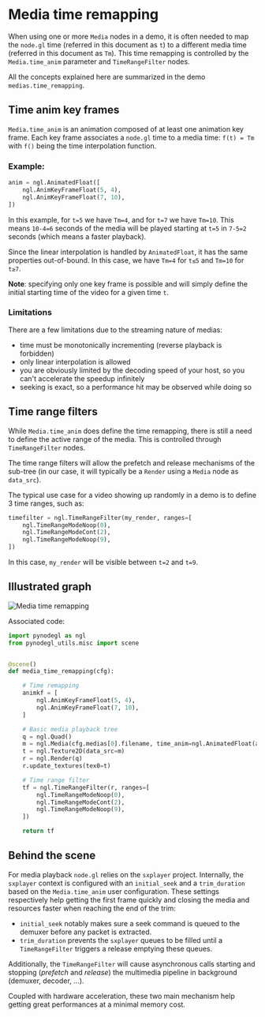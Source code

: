 Media time remapping
====================

When using one or more `Media` nodes in a demo, it is often needed to map the
`node.gl` time (referred in this document as `t`) to a different media time
(referred in this document as `Tm`). This time remapping is controlled by the
`Media.time_anim` parameter and `TimeRangeFilter` nodes.

All the concepts explained here are summarized in the demo
`medias.time_remapping`.

## Time anim key frames

`Media.time_anim` is an animation composed of at least one animation key frame.
Each key frame associates a `node.gl` time to a media time: `f(t) = Tm` with
`f()` being the time interpolation function.

### Example:

```python
anim = ngl.AnimatedFloat([
    ngl.AnimKeyFrameFloat(5, 4),
    ngl.AnimKeyFrameFloat(7, 10),
])
```

In this example, for `t=5` we have `Tm=4`, and for `t=7` we have `Tm=10`. This
means `10-4=6` seconds of the media will be played starting at `t=5` in `7-5=2`
seconds (which means a faster playback).

Since the linear interpolation is handled by `AnimatedFloat`, it has the same
properties out-of-bound. In this case, we have `Tm=4` for `t≤5` and `Tm=10` for
`t≥7`.

**Note**: specifying only one key frame is possible and will simply define the
initial starting time of the video for a given time `t`.


### Limitations

There are a few limitations due to the streaming nature of medias:

- time must be monotonically incrementing (reverse playback is forbidden)
- only linear interpolation is allowed
- you are obviously limited by the decoding speed of your host, so you can't
  accelerate the speedup infinitely
- seeking is exact, so a performance hit may be observed while doing so


## Time range filters

While `Media.time_anim` does define the time remapping, there is still a need
to define the active range of the media. This is controlled through
`TimeRangeFilter` nodes.

The time range filters will allow the prefetch and release mechanisms of the
sub-tree (in our case, it will typically be a `Render` using a `Media` node as
`data_src`).

The typical use case for a video showing up randomly in a demo is to define 3
time ranges, such as:


```python
timefilter = ngl.TimeRangeFilter(my_render, ranges=[
    ngl.TimeRangeModeNoop(0),
    ngl.TimeRangeModeCont(2),
    ngl.TimeRangeModeNoop(9),
])
```

In this case, `my_render` will be visible between `t=2` and `t=9`.


## Illustrated graph

![Media time remapping](media-time-remapping.png)

Associated code:

```python
import pynodegl as ngl
from pynodegl_utils.misc import scene


@scene()
def media_time_remapping(cfg):

    # Time remapping
    animkf = [
        ngl.AnimKeyFrameFloat(5, 4),
        ngl.AnimKeyFrameFloat(7, 10),
    ]

    # Basic media playback tree
    q = ngl.Quad()
    m = ngl.Media(cfg.medias[0].filename, time_anim=ngl.AnimatedFloat(animkf))
    t = ngl.Texture2D(data_src=m)
    r = ngl.Render(q)
    r.update_textures(tex0=t)

    # Time range filter
    tf = ngl.TimeRangeFilter(r, ranges=[
        ngl.TimeRangeModeNoop(0),
        ngl.TimeRangeModeCont(2),
        ngl.TimeRangeModeNoop(9),
    ])

    return tf
```

## Behind the scene

For media playback `node.gl` relies on the `sxplayer` project. Internally, the
`sxplayer` context is configured with an `initial_seek` and a `trim_duration`
based on the `Media.time_anim` user configuration. These settings respectively
help getting the first frame quickly and closing the media and resources faster
when reaching the end of the trim:

- `initial_seek` notably makes sure a seek command is queued to the demuxer
  before any packet is extracted.
- `trim_duration` prevents the `sxplayer` queues to be filled until a
  `TimeRangeFilter` triggers a release emptying these queues.

Additionally, the `TimeRangeFilter` will cause asynchronous calls starting and
stopping (*prefetch* and *release*) the multimedia pipeline in background
(demuxer, decoder, ...).

Coupled with hardware acceleration, these two main mechanism help getting great
performances at a minimal memory cost.
